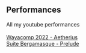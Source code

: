 ## Performances
All my youtube performances<br><br>
<a href="https://youtu.be/xnFndkmPveM">Wayacomp 2022 - Aetherius</a>  
<a href="https://youtu.be/DD6Z9Sak9nE">Suite Bergamasque - Prelude</a>
